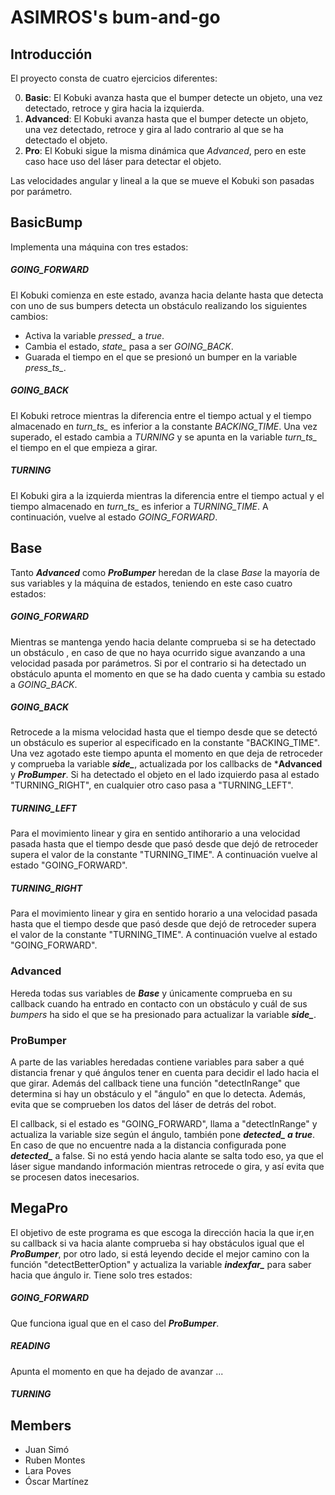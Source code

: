 # ASIMROS's bum-and-go

## Introducción 
El proyecto consta de cuatro ejercicios diferentes:

0. **Basic**: El Kobuki avanza hasta que el bumper detecte un objeto, una vez detectado, retroce y gira hacia la izquierda.
1. **Advanced**: El Kobuki avanza hasta que el bumper detecte un objeto, una vez detectado, retroce y gira al lado contrario al que se ha detectado el objeto. 
2. **Pro**: El Kobuki sigue la misma dinámica que *Advanced*, pero en este caso hace uso del láser para detectar el objeto.

Las velocidades angular y lineal a la que se mueve el Kobuki son pasadas por parámetro.

## BasicBump
Implementa una máquina con tres estados:

##### GOING_FORWARD 
El Kobuki comienza en este estado, avanza hacia delante hasta que detecta con uno de sus bumpers detecta un obstáculo realizando los siguientes cambios:
- Activa la variable *pressed_* a *true*.
- Cambia el estado, *state_* pasa a ser *GOING_BACK*. 
- Guarada el tiempo en el que se presionó un bumper en la variable *press_ts_*.

##### GOING_BACK
El Kobuki retroce mientras la diferencia entre el tiempo actual y el tiempo almacenado en *turn_ts_* es inferior a la constante *BACKING_TIME*. Una vez superado, el estado cambia a *TURNING* y se apunta en la variable *turn_ts_* el tiempo en el que empieza a girar.

##### TURNING 
El Kobuki gira a la izquierda mientras la diferencia entre el tiempo actual y el tiempo almacenado en *turn_ts_* es inferior a *TURNING_TIME*. A continuación, vuelve al estado *GOING_FORWARD*.

## Base
Tanto ***Advanced*** como ***ProBumper*** heredan de la clase *Base* la mayoría de sus variables y la máquina de estados, teniendo en este caso cuatro estados:
##### GOING_FORWARD 
Mientras se mantenga yendo hacia delante comprueba si se ha detectado un obstáculo , en caso de que no haya ocurrido sigue avanzando a una velocidad pasada por parámetros. Si por el contrario si ha detectado un obstáculo apunta el momento en que se ha dado cuenta y cambia su estado a *GOING_BACK*. 

##### GOING_BACK
Retrocede a la misma velocidad hasta que el tiempo desde que se detectó un obstáculo es superior al especificado en la constante "BACKING_TIME". Una vez agotado este tiempo apunta el momento en que deja de retroceder y comprueba la variable ***side_***, actualizada por los callbacks de ***Advanced** y ***ProBumper***. Si ha detectado el objeto en el lado izquierdo pasa al estado "TURNING_RIGHT", en cualquier otro caso pasa a "TURNING_LEFT".

##### TURNING_LEFT
Para el movimiento linear y gira en sentido antihorario a una velocidad pasada hasta que el tiempo desde que pasó desde que dejó de retroceder supera el valor de la constante "TURNING_TIME". A continuación vuelve al estado "GOING_FORWARD".

##### TURNING_RIGHT 
Para el movimiento linear y gira en sentido horario a una velocidad pasada hasta que el tiempo desde que pasó desde que dejó de retroceder supera el valor de la constante "TURNING_TIME". A continuación vuelve al estado "GOING_FORWARD".

### Advanced
Hereda todas sus variables de ***Base*** y únicamente comprueba en su callback cuando ha entrado en contacto con un obstáculo y cuál de sus *bumpers* ha sido el que se ha presionado para actualizar la variable ***side_***.

### ProBumper
A parte de las variables heredadas contiene variables para saber a qué distancia frenar y qué ángulos tener en cuenta para decidir el lado hacia el que girar.
Además del callback tiene una función "detectInRange" que determina si hay un obstáculo y el "ángulo" en que lo detecta. Además, evita que se comprueben los datos del láser de detrás del robot.

El callback, si el estado es "GOING_FORWARD", llama a "detectInRange" y actualiza la variable size según el ángulo, también pone ***detected_ a true***.
En caso de que no encuentre nada a la distancia configurada pone ***detected_*** a false.
Si no está yendo hacia alante se salta todo eso, ya que el láser sigue mandando información mientras retrocede o gira, y así evita que se procesen datos inecesarios.

## MegaPro
El objetivo de este programa es que escoga la dirección hacia la que ir,en su callback si va hacia alante comprueba si hay obstáculos igual que el ***ProBumper***, por otro lado, si está leyendo decide el mejor camino con la función "detectBetterOption" y actualiza la variable ***indexfar_*** para saber hacia que ángulo ir.
Tiene solo tres estados:

##### GOING_FORWARD
Que funciona igual que en el caso del ***ProBumper***.

##### READING
Apunta el momento en que ha dejado de avanzar ...

##### TURNING

## Members

* Juan Simó
* Ruben Montes
* Lara Poves
* Óscar Martínez
